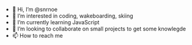 - 👋 Hi, I’m @snrnoe
- 👀 I’m interested in coding, wakeboarding, skiing
- 🌱 I’m currently learning JavaScript
- 💞️ I’m looking to collaborate on small projects to get some knowlegde
- 📫 How to reach me 

<!---
snrnoe/snrnoe is a ✨ special ✨ repository because its `README.md` (this file) appears on your GitHub profile.
You can click the Preview link to take a look at your changes.
--->
